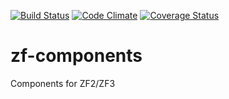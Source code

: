 [![Build Status](https://travis-ci.org/autowp/zf-components.svg?branch=master)](https://travis-ci.org/autowp/zf-components)
[![Code Climate](https://codeclimate.com/github/autowp/zf-components/badges/gpa.svg)](https://codeclimate.com/github/autowp/zf-components)
[![Coverage Status](https://coveralls.io/repos/github/autowp/zf-components/badge.svg?branch=master)](https://coveralls.io/github/autowp/zf-components?branch=master)

# zf-components
Components for ZF2/ZF3
